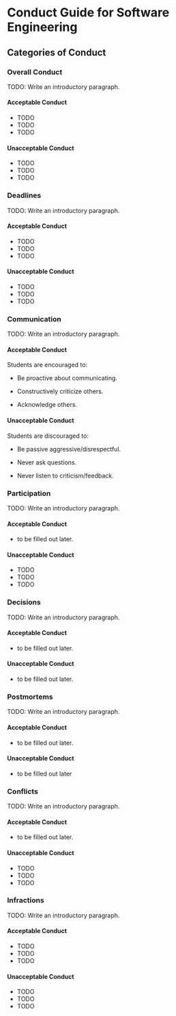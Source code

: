 # Conduct Guide for Software Engineering

## Categories of Conduct

### Overall Conduct

TODO: Write an introductory paragraph.

#### Acceptable Conduct

- TODO
- TODO
- TODO

#### Unacceptable Conduct

- TODO
- TODO
- TODO

### Deadlines

TODO: Write an introductory paragraph.

#### Acceptable Conduct

- TODO
- TODO
- TODO

#### Unacceptable Conduct

- TODO
- TODO
- TODO

### Communication

TODO: Write an introductory paragraph.

#### Acceptable Conduct

Students are encouraged to:

- Be proactive about communicating.

- Constructively criticize others.

- Acknowledge others.

#### Unacceptable Conduct

Students are discouraged to:

- Be passive aggressive/disrespectful.

- Never ask questions.

- Never listen to criticism/feedback.

### Participation

TODO: Write an introductory paragraph.

#### Acceptable Conduct

- to be filled out later.

#### Unacceptable Conduct

- TODO
- TODO
- TODO

### Decisions

TODO: Write an introductory paragraph.

#### Acceptable Conduct

- to be filled out later.

#### Unacceptable Conduct

- to be filled out later.

### Postmortems

TODO: Write an introductory paragraph.

#### Acceptable Conduct

- to be filled out later.

#### Unacceptable Conduct

- to be filled out later

### Conflicts

TODO: Write an introductory paragraph.

#### Acceptable Conduct

- to be filled out later.

#### Unacceptable Conduct

- TODO
- TODO
- TODO

### Infractions

TODO: Write an introductory paragraph.

#### Acceptable Conduct

- TODO
- TODO
- TODO

#### Unacceptable Conduct

- TODO
- TODO
- TODO
